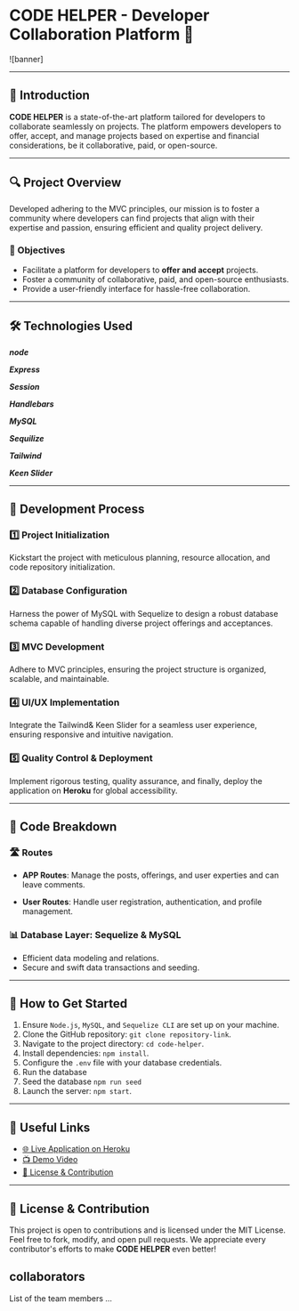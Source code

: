 # **CODE HELPER** - Developer Collaboration Platform 🚀

![banner] 

---

## **📌 Introduction**
**CODE HELPER** is a state-of-the-art platform tailored for developers to collaborate seamlessly on projects. The platform empowers developers to offer, accept, and manage projects based on expertise and financial considerations, be it collaborative, paid, or open-source.

---

## **🔍 Project Overview**
Developed adhering to the MVC principles, our mission is to foster a community where developers can find projects that align with their expertise and passion, ensuring efficient and quality project delivery.

### **🎯 Objectives**
- Facilitate a platform for developers to **offer and accept** projects.
- Foster a community of collaborative, paid, and open-source enthusiasts.
- Provide a user-friendly interface for hassle-free collaboration.

---

## **🛠️ Technologies Used**

***node***

***Express***

***Session***

***Handlebars***

***MySQL***

***Sequilize***

***Tailwind***

***Keen Slider***

---

## **🚧 Development Process**

### **1️⃣ Project Initialization**
Kickstart the project with meticulous planning, resource allocation, and code repository initialization.

### **2️⃣ Database Configuration**
Harness the power of MySQL with Sequelize to design a robust database schema capable of handling diverse project offerings and acceptances.

### **3️⃣ MVC Development**
Adhere to MVC principles, ensuring the project structure is organized, scalable, and maintainable.

### **4️⃣ UI/UX Implementation**
Integrate the Tailwind&  Keen Slider for a seamless user experience, ensuring responsive and intuitive navigation.

### **5️⃣ Quality Control & Deployment**
Implement rigorous testing, quality assurance, and finally, deploy the application on **Heroku** for global accessibility.

---

## **📂 Code Breakdown**

### **🛣️ Routes**
- **APP Routes**: Manage the posts, offerings, and user experties and can leave comments. 

- **User Routes**: Handle user registration, authentication, and profile management.

### **📊 Database Layer: Sequelize & MySQL**
- Efficient data modeling and relations.
- Secure and swift data transactions and seeding.

---

## **🚀 How to Get Started**
1. Ensure `Node.js`, `MySQL`, and `Sequelize CLI` are set up on your machine.
2. Clone the GitHub repository: `git clone repository-link`.
3. Navigate to the project directory: `cd code-helper`.
4. Install dependencies: `npm install`.
5. Configure the `.env` file with your database credentials.
6. Run the database 
7. Seed the database `npm run seed`
7. Launch the server: `npm start`.

---

## **🔗 Useful Links**
- [🌐 Live Application on Heroku](https:.........)
- [📺 Demo Video]()
- [📜 License & Contribution](#license--contribution)

---

## **📜 License & Contribution**
This project is open to contributions and is licensed under the MIT License. Feel free to fork, modify, and open pull requests. We appreciate every contributor's efforts to make **CODE HELPER** even better!

## **collaborators**
List of the team members ...
